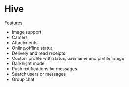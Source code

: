 # Hive

Features

- Image support
- Camera
- Attachments
- Online/offline status
- Delivery and read receipts
- Custom profile with status, username and profile image
- Dark/light mode
- Push notifications for messages
- Search users or messages
- Group chat
